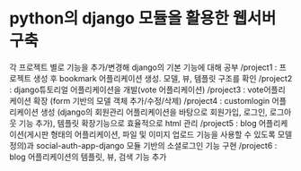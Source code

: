 # python의 django 모듈을 활용한 웹서버 구축


각 프로젝트 별로 기능을 추가/변경해 django의 기본 기능에 대해 공부
/project1 : 프로젝트 생성 후 bookmark 어플리케이션 생성. 모델, 뷰, 템플릿 구조를 확인
/project2 : django튜토리얼 어플리케이션을 개발(vote 어플리케이션)
/project3 : vote어플리케이션 확장 (form 기반의 모델 객체 추가/수정/삭제)
/project4 : customlogin 어플리케이션 생성 (django의 회원관리 어플리케이션을 바탕으로 회원가입, 로그인, 로그아웃 기능 추가), 템플릿 확장기능으로 효율적으로 html 관리
/project5 : blog 어플리케이션(게시판 형태의 어플리케이션, 파일 및 이미지 업로드 기능을 사용할 수 있도록 모델 정의)과 social-auth-app-django 모듈 기반의 소셜로그인 기능 구현
/project6 : blog 어플리케이션의 템플릿, 뷰, 검색 기능 추가
